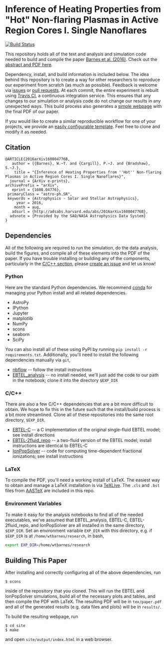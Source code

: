# Inference of Heating Properties from "Hot" Non-flaring Plasmas in Active Region Cores I. Single Nanoflares
[![Build Status](https://travis-ci.org/rice-solar-physics/hot_plasma_single_nanoflares.svg?branch=master)](https://travis-ci.org/rice-solar-physics/hot_plasma_single_nanoflares)

This repository holds all of the text and analysis and simulation code needed to build and compile the paper [Barnes et al. (2016)](http://adsabs.harvard.edu/abs/2016arXiv160804776B). Check out the [abstract and PDF here](https://rice-solar-physics.github.io/hot_plasma_single_nanoflares/).

Dependency, install, and build information is included below. The idea behind this repository is to create a way for other researchers to reproduce our experiment from scratch (as much as possible). Feedback is welcome via [issues](https://github.com/rice-solar-physics/hot_plasma_single_nanoflares/issues) or [pull requests](https://github.com/rice-solar-physics/hot_plasma_single_nanoflares/pulls). At each commit, the entire experiment is rebuilt using [Travis CI](https://travis-ci.org/), a continuous integration service. This ensures that any changes to our simulation or analysis code do not change our results in any unexpected ways. This build process also generates a [simple webpage](https://rice-solar-physics.github.io/hot_plasma_single_nanoflares/) with the final PDF of our paper.

If you would like to create a similar reproducible workflow for one of your projects, we provide an [easily configurable template](https://github.com/wtbarnes/astro_paper_template). Feel free to clone and modify it as needed.

## Citation
```
@ARTICLE{2016arXiv160804776B,
   author = {{Barnes}, W.~T. and {Cargill}, P.~J. and {Bradshaw}, S.~J.},
    title = "{Inference of Heating Properties from ''Hot'' Non-flaring Plasmas in Active Region Cores I. Single Nanoflares}",
  journal = {ArXiv e-prints},
archivePrefix = "arXiv",
   eprint = {1608.04776},
 primaryClass = "astro-ph.SR",
 keywords = {Astrophysics - Solar and Stellar Astrophysics},
     year = 2016,
    month = aug,
   adsurl = {http://adsabs.harvard.edu/abs/2016arXiv160804776B},
  adsnote = {Provided by the SAO/NASA Astrophysics Data System}
}

```

## Dependencies
All of the following are required to run the simulation, do the data analysis, build the figures, and compile all of these elements into the PDF of the paper. If you have trouble installing or building any of the components, particularly in the [C/C++ section](#cc), please [create an issue](https://github.com/rice-solar-physics/hot_plasma_single_nanoflares/issues) and let us know!

### Python
Here are the standard Python dependencies. We recommend [conda](https://www.continuum.io/downloads) for managing your Python install and all related dependencies.

* AstroPy
* IPython
* Jupyter
* matplotlib
* NumPy
* scons
* seaborn
* SciPy

You can also install all of these using PyPI by running `pip install -r requirements.txt`. Additionally, you'll need to install the following dependencies manually via `git`,

* [nbflow](https://github.com/jhamrick/nbflow) -- follow the install instructions
* [EBTEL_analysis](https://github.com/wtbarnes/EBTEL_analysis) -- no install needed, we'll just add the code to our path in the notebook; clone it into the directory `$EXP_DIR`

### C/C++
There are also a few C/C++ dependencies that are a bit more difficult to obtain. We hope to fix this in the future such that the install/build process is a bit more streamlined. Clone all of these repositories into the same root directory, `$EXP_DIR`.

* [EBTEL-C](https://github.com/rice-solar-physics/EBTEL_C) -- a C implementation of the original single-fluid EBTEL model; see install directions
* [EBTEL-2fluid_repo](https://github.com/wtbarnes/EBTEL-2fluid_repo) -- a two-fluid version of the EBTEL model; install instructions are identical to EBTEL-C
* [IonPopSolver](https://github.com/rice-solar-physics/IonPopSolver) -- code for computing time-dependent fractional ionizations; see install instructions

### LaTeX
To compile the PDF, you'll need a working install of LaTeX. The easiest way to obtain and manage a LaTeX installation is via [TeXLive](https://www.tug.org/texlive/acquire.html). The `.cls` and `.bst` files from [AASTeX](http://journals.aas.org/authors/aastex.html) are included in this repo.

### Environment Variables
To make it easy for the analysis notebooks to find all of the needed executables, we've assumed that EBTEL_analysis, EBTEL-C, EBTEL-2fluid_repo, and IonPopSolver are all installed in the same directory, `$EXP_DIR`. Set an environment variable `EXP_DIR` with this directory, e.g. if `$EXP_DIR` is at `/home/wtbarnes/research`, in bash,
```bash
export EXP_DIR=/home/wtbarnes/research
```

## Building This Paper
After installing and correctly configuring all of the above dependencies, run
```Shell
$ scons
```
inside of the repository that you cloned. This will run the EBTEL and IonPopSolver simulations, build all of the necessary plots and tables, and then compile the PDF with LaTeX. The resulting PDF will be in `tex/paper.pdf` and all of the generated results (e.g. data files and plots) will be in `results/`.

To build the resulting webpage, run
```Shell
$ cd site
$ make
```
and open `site/output/index.html` in a web browser.
